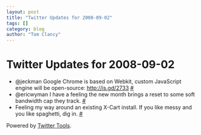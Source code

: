 ```yaml
---
layout: post
title: "Twitter Updates for 2008-09-02"
tags: []
category: blog
author: "Tom Clancy"
---
```


# Twitter Updates for 2008-09-02

<ul>
	<li>@jeckman Google Chrome is based on Webkit, custom JavaScript engine will be open-source: <a href="http://is.gd/2733" rel="nofollow">http://is.gd/2733</a> <a href="http://twitter.com/tclancy/statuses/906736460">#</a></li>
	<li>@ericwyman I have a feeling the new month brings a reset to some soft bandwidth cap they track. <a href="http://twitter.com/tclancy/statuses/906857221">#</a></li>
	<li>Feeling my way around an existing X-Cart install. If you like messy and you like spaghetti, dig in. <a href="http://twitter.com/tclancy/statuses/907022733">#</a></li>
</ul>
<p>Powered by <a href="http://alexking.org/projects/wordpress">Twitter Tools</a>.</p>
